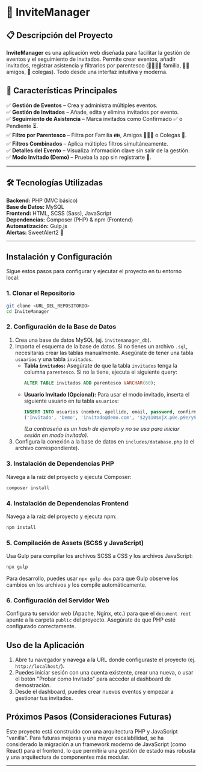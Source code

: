 # 🎉 InviteManager

## 📋 Descripción del Proyecto

**InviteManager** es una aplicación web diseñada para facilitar la gestión de eventos y el seguimiento de invitados. Permite crear eventos, añadir invitados, registrar asistencia y filtrarlos por parentesco (👨‍👩‍👧‍👦 familia, 👯‍♂️ amigos, 💼 colegas). Todo desde una interfaz intuitiva y moderna.

## 🚀 Características Principales

✅ **Gestión de Eventos** – Crea y administra múltiples eventos.  
✅ **Gestión de Invitados** – Añade, edita y elimina invitados por evento.  
✅ **Seguimiento de Asistencia** – Marca invitados como Confirmado ✅ o Pendiente ⏳.  
✅ **Filtro por Parentesco** – Filtra por Familia 👪, Amigos 🧑‍🤝‍🧑 o Colegas 👔.  
✅ **Filtros Combinados** – Aplica múltiples filtros simultáneamente.  
✅ **Detalles del Evento** – Visualiza información clave sin salir de la gestión.  
✅ **Modo Invitado (Demo)** – Prueba la app sin registrarte 🧪.

---

## 🛠️ Tecnologías Utilizadas

**Backend:** PHP (MVC básico)  
**Base de Datos:** MySQL  
**Frontend:** HTML, SCSS (Sass), JavaScript  
**Dependencias:** Composer (PHP) & npm (Frontend)  
**Automatización:** Gulp.js  
**Alertas:** SweetAlert2 🔔

---

## Instalación y Configuración

Sigue estos pasos para configurar y ejecutar el proyecto en tu entorno local:

### 1. Clonar el Repositorio

```bash
git clone <URL_DEL_REPOSITORIO>
cd InviteManager
```

### 2. Configuración de la Base de Datos

1.  Crea una base de datos MySQL (ej. `invitemanager_db`).
2.  Importa el esquema de la base de datos. Si no tienes un archivo `.sql`, necesitarás crear las tablas manualmente. Asegúrate de tener una tabla `usuarios` y una tabla `invitados`.
    *   **Tabla `invitados`:** Asegúrate de que la tabla `invitados` tenga la columna `parentesco`. Si no la tiene, ejecuta el siguiente query:
        ```sql
        ALTER TABLE invitados ADD parentesco VARCHAR(60);
        ```
    *   **Usuario Invitado (Opcional):** Para usar el modo invitado, inserta el siguiente usuario en tu tabla `usuarios`:
        ```sql
        INSERT INTO usuarios (nombre, apellido, email, password, confirmado, token, admin) VALUES
        ('Invitado', 'Demo', 'invitado@demo.com', '$2y$10$VjX.p0e.p9e/y9U/q0f8e.o9U/q0f8e.o9U/q0f8e.o9U/q0f8e', 1, '', 0);
        ```
        *(La contraseña es un hash de ejemplo y no se usa para iniciar sesión en modo invitado).*
3.  Configura la conexión a la base de datos en `includes/database.php` (o el archivo correspondiente).

### 3. Instalación de Dependencias PHP

Navega a la raíz del proyecto y ejecuta Composer:

```bash
composer install
```

### 4. Instalación de Dependencias Frontend

Navega a la raíz del proyecto y ejecuta npm:

```bash
npm install
```

### 5. Compilación de Assets (SCSS y JavaScript)

Usa Gulp para compilar los archivos SCSS a CSS y los archivos JavaScript:

```bash
npx gulp
```
Para desarrollo, puedes usar `npx gulp dev` para que Gulp observe los cambios en los archivos y los compile automáticamente.

### 6. Configuración del Servidor Web

Configura tu servidor web (Apache, Nginx, etc.) para que el `document root` apunte a la carpeta `public` del proyecto. Asegúrate de que PHP esté configurado correctamente.

## Uso de la Aplicación

1.  Abre tu navegador y navega a la URL donde configuraste el proyecto (ej. `http://localhost/`).
2.  Puedes iniciar sesión con una cuenta existente, crear una nueva, o usar el botón "Probar como Invitado" para acceder al dashboard de demostración.
3.  Desde el dashboard, puedes crear nuevos eventos y empezar a gestionar tus invitados.

## Próximos Pasos (Consideraciones Futuras)

Este proyecto está construido con una arquitectura PHP y JavaScript "vanilla". Para futuras mejoras y una mayor escalabilidad, se ha considerado la migración a un framework moderno de JavaScript (como React) para el frontend, lo que permitiría una gestión de estado más robusta y una arquitectura de componentes más modular.

---

